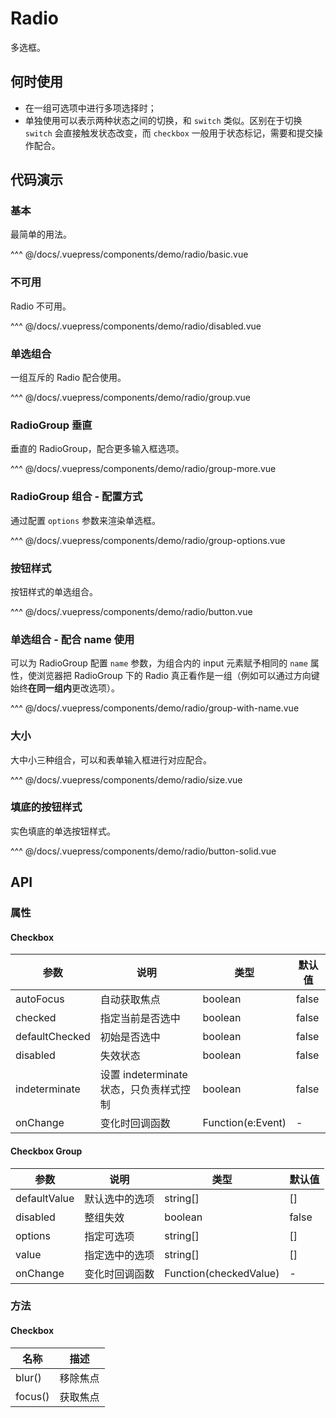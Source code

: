 # Radio

多选框。

## 何时使用

- 在一组可选项中进行多项选择时；
- 单独使用可以表示两种状态之间的切换，和 `switch` 类似。区别在于切换 `switch` 会直接触发状态改变，而 `checkbox` 一般用于状态标记，需要和提交操作配合。

## 代码演示

### 基本

最简单的用法。

<demo-radio-basic/>

^^^ @/docs/.vuepress/components/demo/radio/basic.vue

### 不可用

Radio 不可用。

<demo-radio-disabled/>

^^^ @/docs/.vuepress/components/demo/radio/disabled.vue

### 单选组合

一组互斥的 Radio 配合使用。

<demo-radio-group/>

^^^ @/docs/.vuepress/components/demo/radio/group.vue

### RadioGroup 垂直

垂直的 RadioGroup，配合更多输入框选项。

<demo-radio-group-more/>

^^^ @/docs/.vuepress/components/demo/radio/group-more.vue

### RadioGroup 组合 - 配置方式

通过配置 `options` 参数来渲染单选框。

<demo-radio-group-options/>

^^^ @/docs/.vuepress/components/demo/radio/group-options.vue

### 按钮样式

按钮样式的单选组合。

<demo-radio-button/>

^^^ @/docs/.vuepress/components/demo/radio/button.vue

### 单选组合 - 配合 name 使用

可以为 RadioGroup 配置 `name` 参数，为组合内的 input 元素赋予相同的 `name` 属性，使浏览器把 RadioGroup 下的 Radio 真正看作是一组（例如可以通过方向键始终**在同一组内**更改选项）。

<demo-radio-group-with-name/>

^^^ @/docs/.vuepress/components/demo/radio/group-with-name.vue

### 大小

大中小三种组合，可以和表单输入框进行对应配合。

<demo-radio-size/>

^^^ @/docs/.vuepress/components/demo/radio/size.vue

### 填底的按钮样式

实色填底的单选按钮样式。

<demo-radio-button-solid/>

^^^ @/docs/.vuepress/components/demo/radio/button-solid.vue

## API

### 属性

#### Checkbox

| 参数 | 说明 | 类型 | 默认值 |
| --- | --- | --- | --- |
| autoFocus | 自动获取焦点 | boolean | false |
| checked | 指定当前是否选中 | boolean | false |
| defaultChecked | 初始是否选中 | boolean | false |
| disabled | 失效状态 | boolean | false |
| indeterminate | 设置 indeterminate 状态，只负责样式控制 | boolean | false |
| onChange | 变化时回调函数 | Function(e:Event) | - |

#### Checkbox Group

| 参数 | 说明 | 类型 | 默认值 |
| --- | --- | --- | --- |
| defaultValue | 默认选中的选项 | string\[] | \[] |
| disabled | 整组失效 | boolean | false |
| options | 指定可选项 | string\[] | \[] |
| value | 指定选中的选项 | string\[] | \[] |
| onChange | 变化时回调函数 | Function(checkedValue) | - |

### 方法

#### Checkbox

| 名称 | 描述 |
| --- | --- |
| blur() | 移除焦点 |
| focus() | 获取焦点 |
